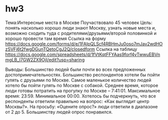 # hw3
 Тема:Интересные места в Москве 
 Поучаствовало 45 человек
 Цель: понять насколько хорошо люди знают Москву, узнать новые места и, возможно сходить туда с родителями/друзьями/второй половинкой и хорошо провести там время
Ссылка на форму  https://docs.google.com/forms/d/e/1FAIpQLScf4RBHmJu0oso7mJav2wdHOzSVFi6t2fwgDGunTQetoCgJ2Q/closedform 
Ссылка на таблицу https://docs.google.com/spreadsheets/d/1fVtKqtFFYAas9forf4vTwwuEBVnmgLB_I7GW2ZX9OjI/edit?usp=sharing

Выводы: Большинство людей были почти во всех предложенных достопримечательностях. Большинство респондентов хотели бы пойти гулять с друзьями по Москве. Самое маленькое количество людей хотело бы пойти гулять по Москве с собакой. Среднее время, которое люди готовы потратить на прогулку по Москве – 7:41:01. Максимальное время: 23:59. Минимальное 00:00. Хотелось бы подчеркнуть, что все респонденты ответили правильно на вопрос: «Как выглядит центр Москвы?». На просьбу: «Оцените опрос?» люди ответили в диапазоне от 2 до 5. Большинству людей опрос понравился.
